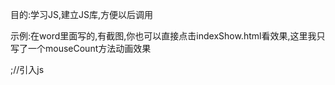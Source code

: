 目的:学习JS,建立JS库,方便以后调用

示例:在word里面写的,有截图,你也可以直接点击indexShow.html看效果,这里我只写了一个mouseCount方法动画效果

 <!DOCTYPE html>
<html>
<head>
  <meta charset="utf-8">
  <meta name="viewport" content="initial-scale=1, maximum-scale=1, user-scalable=no, width=device-width">
  <title>CrazyDongLibJs</title>
</head>
    <body>
        <script src='LibJS.js'></script>;//引入js
        <script>
            mouseCount('0,0,255','0.7','-2','500');//整个页面添加画布实现鼠标移动吸引多个小点连接线段的动画效果,调用方法
        </script>
    </body>


</html>



